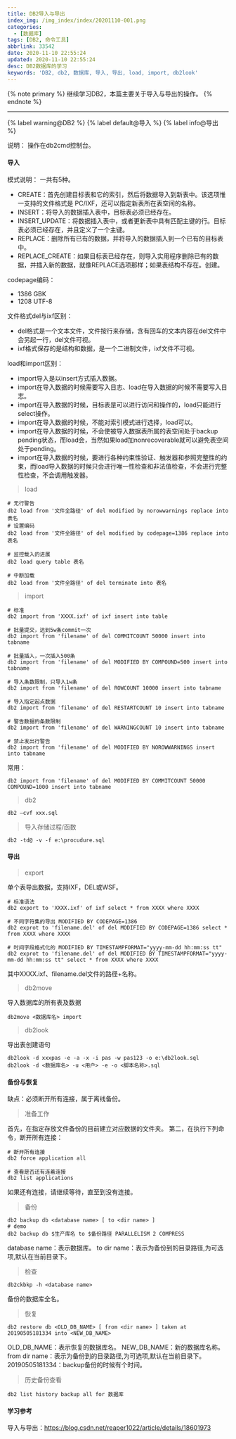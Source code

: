 ```yaml
---
title: DB2导入与导出
index_img: /img_index/index/20201110-001.png
categories:
  - [数据库]
tags: [DB2, 命令工具]
abbrlink: 33542
date: 2020-11-10 22:55:24
updated: 2020-11-10 22:55:24
desc: DB2数据库的学习
keywords: 'DB2, db2, 数据库, 导入, 导出, load, import, db2look'
---
```



{% note primary %}
继续学习DB2，本篇主要关于导入与导出的操作。
{% endnote %}



<!--more-->
<hr />

{% label warning@DB2 %} {% label default@导入 %} {% label info@导出 %}

说明：
操作在db2cmd控制台。

#### 导入

模式说明：
一共有5种。
- CREATE：首先创建目标表和它的索引，然后将数据导入到新表中。该选项惟一支持的文件格式是 PC/IXF，还可以指定新表所在表空间的名称。
- INSERT：将导入的数据插入表中，目标表必须已经存在。
- INSERT_UPDATE：将数据插入表中，或者更新表中具有匹配主键的行。目标表必须已经存在，并且定义了一个主键。
- REPLACE：删除所有已有的数据，并将导入的数据插入到一个已有的目标表中。
- REPLACE_CREATE：如果目标表已经存在，则导入实用程序删除已有的数据，并插入新的数据，就像REPLACE选项那样；如果表结构不存在。创建。

codepage编码：
- 1386 GBK
- 1208 UTF-8

文件格式del与ixf区别：
- del格式是一个文本文件，文件按行来存储，含有回车的文本内容在del文件中会另起一行，del文件可视。
- ixf格式保存的是结构和数据，是一个二进制文件，ixf文件不可视。

load和import区别：
- import导入是以insert方式插入数据。
- import在导入数据的时候需要写入日志、load在导入数据的时候不需要写入日志。
- import在导入数据的时候，目标表是可以进行访问和操作的，load只能进行select操作。
- import在导入数据的时候，不能对索引模式进行选择，load可以。
- import在导入数据的时候，不会使被导入数据表所属的表空间处于backup pending状态，而load会，当然如果load加nonrecoverable就可以避免表空间处于pending。
- import在导入数据的时候，要进行各种约束性验证、触发器和参照完整性的约束，而load导入数据的时候只会进行唯一性检查和非法值检查，不会进行完整性检查，不会调用触发器。

> load

```
# 无行警告
db2 load from '文件全路径' of del modified by norowwarnings replace into 表名
# 设置编码
db2 load from '文件全路径' of del modified by codepage=1386 replace into 表名

# 监控载入的进展
db2 load query table 表名

# 中断加载
db2 load from '文件全路径' of del terminate into 表名
```

> import

```
# 标准
db2 import from 'XXXX.ixf' of ixf insert into table

# 批量提交，达到5w条commit一次
db2 import from 'filename' of del COMMITCOUNT 50000 insert into tabname

# 批量插入，一次插入500条
db2 import from 'filename' of del MODIFIED BY COMPOUND=500 insert into tabname

# 导入条数限制，只导入1w条
db2 import from 'filename' of del ROWCOUNT 10000 insert into tabname

# 导入指定起点数据
db2 import from 'filename' of del RESTARTCOUNT 10 insert into tabname

# 警告数据的条数限制
db2 import from 'filename' of del WARNINGCOUNT 10 insert into tabname

# 禁止发出行警告
db2 import from 'filename' of del MODIFIED BY NOROWWARNINGS insert into tabname
```

常用：
```
db2 import from 'filename' of del MODIFIED BY COMMITCOUNT 50000 COMPOUND=1000 insert into tabname
```

> db2
```
db2 –cvf xxx.sql
```

> 导入存储过程/函数

```
db2 -td@ -v -f e:\procudure.sql
```

#### 导出

> export

单个表导出数据，支持IXF，DEL或WSF。
```
# 标准语法
db2 export to 'XXXX.ixf' of ixf select * from XXXX where XXXX

# 不同字符集的导出 MODIFIED BY CODEPAGE=1386
db2 exprot to 'filename.del' of del MODIFIED BY CODEPAGE=1386 select * from XXXX where XXXX

# 时间字段格式化的 MODIFIED BY TIMESTAMPFORMAT="yyyy-mm-dd hh:mm:ss tt"
db2 exprot to 'filename.del' of del MODIFIED BY TIMESTAMPFORMAT="yyyy-mm-dd hh:mm:ss tt" select * from XXXX where XXXX
```
其中XXXX.ixf、filename.del文件的路径+名称。

> db2move

导入数据库的所有表及数据
```
db2move <数据库名> import
```

> db2look

导出表创建语句
```
db2look -d xxxpas -e -a -x -i pas -w pas123 -o e:\db2look.sql
db2look -d <数据库名> -u <用户> -e -o <脚本名称>.sql
```

#### 备份与恢复

缺点：必须断开所有连接，属于离线备份。

> 准备工作

首先，在指定存放文件备份的目前建立对应数据的文件夹。
第二，在执行下列命令，断开所有连接：
```
# 断开所有连接
db2 force application all

# 查看是否还有连着连接
db2 list applications
```
如果还有连接，请继续等待，直至到没有连接。

> 备份

```
db2 backup db <database name> [ to <dir name> ]
# demo
db2 backup db $生产库名 to $备份路径 PARALLELISM 2 COMPRESS
```
database name：表示数据库。
to dir name：表示为备份到的目录路径,为可选项,默认在当前目录下。

> 检查

```
db2ckbkp -h <database name>
```
备份的数据库全名。

> 恢复

```
db2 restore db <OLD_DB_NAME> [ from <dir name> ] taken at 20190505181334 into <NEW_DB_NAME>
```
OLD_DB_NAME：表示恢复的数据库名。
NEW_DB_NAME：新的数据库名称。
from dir name：表示为备份到的目录路径,为可选项,默认在当前目录下。
20190505181334：backup备份的时候有个时间。

> 历史备份查看

```
db2 list history backup all for 数据库
```

#### 学习参考

导入与导出：https://blog.csdn.net/reaper1022/article/details/18601973
